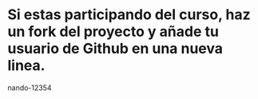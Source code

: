 # Si estas participando del curso, haz un fork del proyecto y añade tu usuario de Github en una nueva linea.

nando-12354